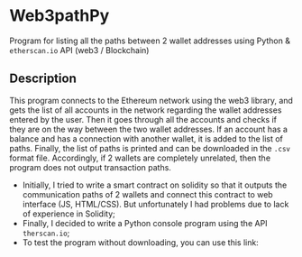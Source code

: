 # Web3pathPy
Program for listing all the paths between 2 wallet addresses using Python &amp; `etherscan.io` API (web3 / Blockchain)

## Description
This program connects to the Ethereum network using the web3 library, and gets the list of all accounts in the network regarding the wallet addresses entered by the user. Then it goes through all the accounts and checks if they are on the way between the two wallet addresses. If an account has a balance and has a connection with another wallet, it is added to the list of paths. Finally, the list of paths is printed and can be downloaded in the `.csv` format file. Accordingly, if 2 wallets are completely unrelated, then the program does not output transaction paths.
 - Initially, I tried to write a smart contract on solidity so that it outputs the communication paths of 2 wallets and connect this contract to web interface (JS, HTML/CSS). But unfortunately I had problems due to lack of experience in Solidity;
 - Finally, I decided to write a Python console program using the API `therscan.io`;
 - To test the program without downloading, you can use this link:
